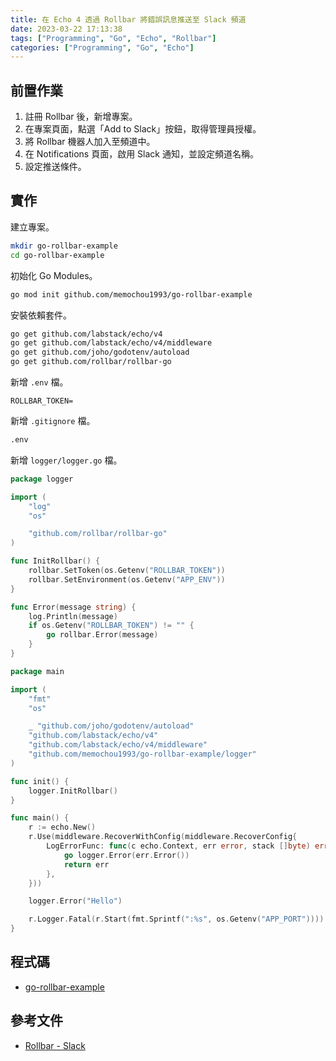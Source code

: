 ```yaml
---
title: 在 Echo 4 透過 Rollbar 將錯誤訊息推送至 Slack 頻道
date: 2023-03-22 17:13:38
tags: ["Programming", "Go", "Echo", "Rollbar"]
categories: ["Programming", "Go", "Echo"]
---
```


## 前置作業

1. 註冊 Rollbar 後，新增專案。
2. 在專案頁面，點選「Add to Slack」按鈕，取得管理員授權。
3. 將 Rollbar 機器人加入至頻道中。
4. 在 Notifications 頁面，啟用 Slack 通知，並設定頻道名稱。
5. 設定推送條件。

## 實作

建立專案。

```bash
mkdir go-rollbar-example
cd go-rollbar-example
```

初始化 Go Modules。

```bash
go mod init github.com/memochou1993/go-rollbar-example
```

安裝依賴套件。

```bash
go get github.com/labstack/echo/v4
go get github.com/labstack/echo/v4/middleware
go get github.com/joho/godotenv/autoload
go get github.com/rollbar/rollbar-go
```

新增 `.env` 檔。

```env
ROLLBAR_TOKEN=
```

新增 `.gitignore` 檔。

```bash
.env
```

新增 `logger/logger.go` 檔。

```go
package logger

import (
	"log"
	"os"

	"github.com/rollbar/rollbar-go"
)

func InitRollbar() {
	rollbar.SetToken(os.Getenv("ROLLBAR_TOKEN"))
	rollbar.SetEnvironment(os.Getenv("APP_ENV"))
}

func Error(message string) {
	log.Println(message)
	if os.Getenv("ROLLBAR_TOKEN") != "" {
		go rollbar.Error(message)
	}
}
```

```go
package main

import (
	"fmt"
	"os"

	_ "github.com/joho/godotenv/autoload"
	"github.com/labstack/echo/v4"
	"github.com/labstack/echo/v4/middleware"
	"github.com/memochou1993/go-rollbar-example/logger"
)

func init() {
	logger.InitRollbar()
}

func main() {
	r := echo.New()
	r.Use(middleware.RecoverWithConfig(middleware.RecoverConfig{
		LogErrorFunc: func(c echo.Context, err error, stack []byte) error {
			go logger.Error(err.Error())
			return err
		},
	}))

	logger.Error("Hello")

	r.Logger.Fatal(r.Start(fmt.Sprintf(":%s", os.Getenv("APP_PORT"))))
}
```

## 程式碼

- [go-rollbar-example](https://github.com/memochou1993/go-rollbar-example)

## 參考文件

- [Rollbar - Slack](https://docs.rollbar.com/docs/slack)
